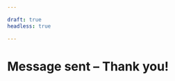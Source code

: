 ```yaml
---

draft: true
headless: true

---
```


# Message sent – Thank you!

<!--meta http-equiv="refresh" content="3; url={{ .Site.BaseURL }}" /--><!-- Skip, 3 seconds -->